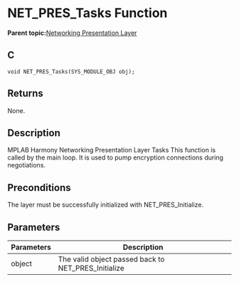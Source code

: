 # NET\_PRES\_Tasks Function

**Parent topic:**[Networking Presentation Layer](GUID-75470E5B-2289-4F94-AE85-2BB7DF4C4F07.md)

## C

```
void NET_PRES_Tasks(SYS_MODULE_OBJ obj); 
```

## Returns

None.

## Description

MPLAB Harmony Networking Presentation Layer Tasks This function is called by the main loop. It is used to pump encryption connections during negotiations.

## Preconditions

The layer must be successfully initialized with NET\_PRES\_Initialize.

## Parameters

|Parameters|Description|
|----------|-----------|
|object|The valid object passed back to NET\_PRES\_Initialize|

